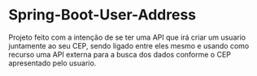 # Spring-Boot-User-Address
Projeto feito com a intenção de se ter uma API que irá criar um usuario juntamente ao seu CEP, sendo ligado entre eles mesmo e usando como recurso uma API externa para a busca dos dados conforme o CEP apresentado pelo usuario.

